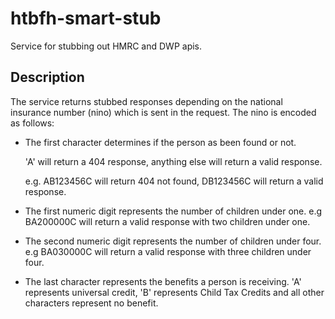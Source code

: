 # htbfh-smart-stub
Service for stubbing out HMRC and DWP apis.

## Description
The service returns stubbed responses depending on the national insurance number (nino) which is sent in the request.
The nino is encoded as follows:

* The first character determines if the person as been found or not. 

  'A' will return a 404 response, anything else will return a valid response.

  e.g. AB123456C will return 404 not found, 
     DB123456C will return a valid response.
    
* The first numeric digit represents the number of children under one.
  e.g BA200000C will return a valid response with two children under one.
  
* The second numeric digit represents the number of children under four.
  e.g BA030000C will return a valid response with three children under four.
  
* The last character represents the benefits a person is receiving.
  'A' represents universal credit, 'B' represents Child Tax Credits and all other characters represent no benefit.
